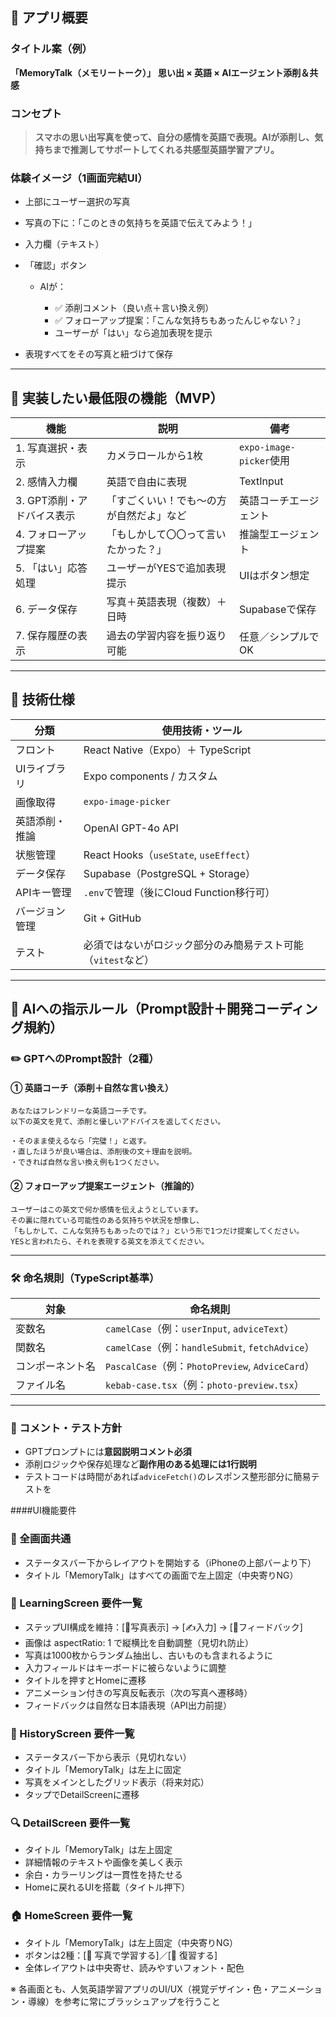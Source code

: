 

## 📱 アプリ概要

### タイトル案（例）

**「MemoryTalk（メモリートーク）」**
**思い出 × 英語 × AIエージェント添削＆共感**

### コンセプト

> **スマホの思い出写真を使って、自分の感情を英語で表現。AIが添削し、気持ちまで推測してサポートしてくれる共感型英語学習アプリ。**

### 体験イメージ（1画面完結UI）

* 上部にユーザー選択の写真
* 写真の下に：「このときの気持ちを英語で伝えてみよう！」
* 入力欄（テキスト）
* 「確認」ボタン

  * AIが：

    * ✅ 添削コメント（良い点＋言い換え例）
    * ✅ フォローアップ提案：「こんな気持ちもあったんじゃない？」
    * ユーザーが「はい」なら追加表現を提示
* 表現すべてをその写真と紐づけて保存

---

## 🧩 実装したい最低限の機能（MVP）

| 機能               | 説明                   | 備考                    |
| ---------------- | -------------------- | --------------------- |
| 1. 写真選択・表示       | カメラロールから1枚           | `expo-image-picker`使用 |
| 2. 感情入力欄         | 英語で自由に表現             | TextInput             |
| 3. GPT添削・アドバイス表示 | 「すごくいい！でも〜の方が自然だよ」など | 英語コーチエージェント           |
| 4. フォローアップ提案     | 「もしかして〇〇って言いたかった？」   | 推論型エージェント             |
| 5. 「はい」応答処理      | ユーザーがYESで追加表現提示      | UIはボタン想定              |
| 6. データ保存         | 写真＋英語表現（複数）＋日時       | Supabaseで保存           |
| 7. 保存履歴の表示       | 過去の学習内容を振り返り可能       | 任意／シンプルでOK            |

---

## 🔧 技術仕様

| 分類      | 使用技術・ツール                             |
| ------- | ------------------------------------ |
| フロント    | React Native（Expo）＋ TypeScript       |
| UIライブラリ | Expo components / カスタム               |
| 画像取得    | `expo-image-picker`                  |
| 英語添削・推論 | OpenAI GPT-4o API                    |
| 状態管理    | React Hooks（`useState`, `useEffect`） |
| データ保存   | Supabase（PostgreSQL + Storage）       |
| APIキー管理 | `.env`で管理（後にCloud Function移行可）       |
| バージョン管理 | Git + GitHub                         |
| テスト     | 必須ではないがロジック部分のみ簡易テスト可能（`vitest`など）   |

---

## 🤖 AIへの指示ルール（Prompt設計＋開発コーディング規約）

### ✏️ GPTへのPrompt設計（2種）

#### ① 英語コーチ（添削＋自然な言い換え）

```text
あなたはフレンドリーな英語コーチです。
以下の英文を見て、添削と優しいアドバイスを返してください。

・そのまま使えるなら「完璧！」と返す。
・直したほうが良い場合は、添削後の文＋理由を説明。
・できれば自然な言い換え例も1つください。
```

#### ② フォローアップ提案エージェント（推論的）

```text
ユーザーはこの英文で何か感情を伝えようとしています。
その裏に隠れている可能性のある気持ちや状況を想像し、
「もしかして、こんな気持ちもあったのでは？」という形で1つだけ提案してください。
YESと言われたら、それを表現する英文を添えてください。
```

---

### 🛠️ 命名規則（TypeScript基準）

| 対象       | 命名規則                                         |
| -------- | -------------------------------------------- |
| 変数名      | `camelCase`（例：`userInput`, `adviceText`）     |
| 関数名      | `camelCase`（例：`handleSubmit`, `fetchAdvice`） |
| コンポーネント名 | `PascalCase`（例：`PhotoPreview`, `AdviceCard`） |
| ファイル名    | `kebab-case.tsx`（例：`photo-preview.tsx`）      |

---

### 💬 コメント・テスト方針

* GPTプロンプトには**意図説明コメント必須**
* 添削ロジックや保存処理など**副作用のある処理には1行説明**
* テストコードは時間があれば`adviceFetch()`のレスポンス整形部分に簡易テストを



####UI機能要件

### 📱 全画面共通
- ステータスバー下からレイアウトを開始する（iPhoneの上部バーより下）
- タイトル「MemoryTalk」はすべての画面で左上固定（中央寄りNG）

### 🧠 LearningScreen 要件一覧
- ステップUI構成を維持：[📸写真表示] → [✍️入力] → [🧠フィードバック]
- 画像は aspectRatio: 1 で縦横比を自動調整（見切れ防止）
- 写真は1000枚からランダム抽出し、古いものも含まれるように
- 入力フィールドはキーボードに被らないように調整
- タイトルを押すとHomeに遷移
- アニメーション付きの写真反転表示（次の写真へ遷移時）
- フィードバックは自然な日本語表現（API出力前提）

### 📖 HistoryScreen 要件一覧
- ステータスバー下から表示（見切れない）
- タイトル「MemoryTalk」は左上に固定
- 写真をメインとしたグリッド表示（将来対応）
- タップでDetailScreenに遷移

### 🔍 DetailScreen 要件一覧
- タイトル「MemoryTalk」は左上固定
- 詳細情報のテキストや画像を美しく表示
- 余白・カラーリングは一貫性を持たせる
- Homeに戻れるUIを搭載（タイトル押下）

### 🏠 HomeScreen 要件一覧
- タイトル「MemoryTalk」は左上固定（中央寄りNG）
- ボタンは2種：[📸 写真で学習する]／[📖 復習する]
- 全体レイアウトは中央寄せ、読みやすいフォント・配色

※ 各画面とも、人気英語学習アプリのUI/UX（視覚デザイン・色・アニメーション・導線）を参考に常にブラッシュアップを行うこと
